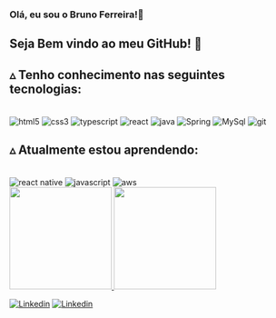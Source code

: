 ### Olá, eu sou o Bruno Ferreira!👋

## Seja Bem vindo ao meu GitHub! 🚀

## ▵ Tenho conhecimento nas seguintes tecnologias: 
<div style="display: inline_block"><br/>
  <img align="center" alt="html5" src="https://img.shields.io/badge/HTML5-E34F26?style=for-the-badge&logo=html5&logoColor=white">
  <img align="center" alt="css3" src="https://img.shields.io/badge/CSS3-1572B6?style=for-the-badge&logo=css3&logoColor=white">
  <img align="center" alt="typescript" src="[https://img.shields.io/badge/HTML5-E34F26?style=for-the-badge&logo=html5&logoColor=white](https://img.shields.io/badge/TypeScript-007ACC?style=for-the-badge&logo=typescript&logoColor=white)">
  <img align="center" alt="react" src="https://img.shields.io/badge/React-20232A?style=for-the-badge&logo=react&logoColor=61DAFB">
  <img align="center" alt="java" src="	https://img.shields.io/badge/Java-ED8B00?style=for-the-badge&logo=openjdk&logoColor=white">
  <img align="center" alt="Spring" src="[https://img.shields.io/badge/HTML5-E34F26?style=for-the-badge&logo=html5&logoColor=white](https://img.shields.io/badge/Spring-6DB33F?style=for-the-badge&logo=spring&logoColor=white)">
  <img align="center" alt="MySql" src="[https://img.shields.io/badge/HTML5-E34F26?style=for-the-badge&logo=html5&logoColor=white](https://img.shields.io/badge/MySQL-00000F?style=for-the-badge&logo=mysql&logoColor=white)">
  <img align="center" alt="git" src="https://img.shields.io/badge/GIT-E44C30?style=for-the-badge&logo=git&logoColor=white">
</div>

## ▵ Atualmente estou aprendendo: 

<div style="display: inline_block"><br/>
   <img align="center" alt="react native" src="[https://img.shields.io/badge/HTML5-E34F26?style=for-the-badge&logo=html5&logoColor=white](https://img.shields.io/badge/React_Native-20232A?style=for-the-badge&logo=react&logoColor=61DAFB)">
  <img align="center" alt="javascript" src="[https://img.shields.io/badge/HTML5-E34F26?style=for-the-badge&logo=html5&logoColor=white](https://img.shields.io/badge/JavaScript-323330?style=for-the-badge&logo=javascript&logoColor=F7DF1E)">
  <img align="center" alt="aws" src="[https://img.shields.io/badge/HTML5-E34F26?style=for-the-badge&logo=html5&logoColor=white](https://img.shields.io/badge/Amazon_AWS-232F3E?style=for-the-badge&logo=amazon-aws&logoColor=white)">
</div>

<div>
<a href="https://github.com/brunoo-lcf">
<img loading="lazy" height="180em" src="https://github-readme-stats.vercel.app/api/top-langs/?username=brunoo-lcf&layout=compact&langs_count=7&theme=dracula"/>
<img loading="lazy" height="180em" src="https://github-readme-stats.vercel.app/api?username=brunoo-lcf&show_icons=true&theme=dracula&include_all_commits=true&count_private=true"/>
</div>


[![Linkedin](https://img.shields.io/badge/LinkedIn-0077B5?style=for-the-badge&logo=linkedin&logoColor=white)](https://www.linkedin.com/in/bruno-ferreira-500604240/)
[![Linkedin](https://img.shields.io/badge/Gmail-D14836?style=for-the-badge&logo=gmail&logoColor=white)](mailto:brunoo.lcf10@gmail.com)
